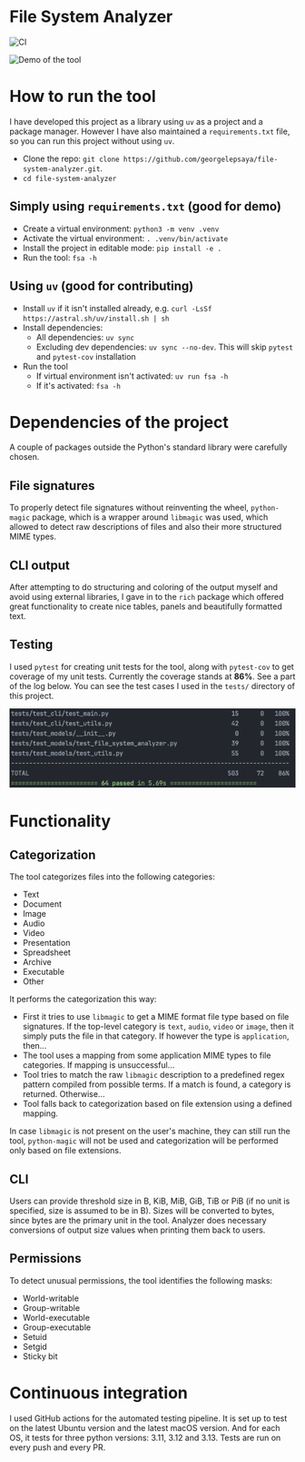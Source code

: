 # File System Analyzer

![CI](https://github.com/georgelepsaya/file-system-analyzer/actions/workflows/tests.yaml/badge.svg) 

![Demo of the tool](docs/demo.gif)

# How to run the tool

I have developed this project as a library using `uv` as a project and a package manager. However I have also maintained
a `requirements.txt` file, so you can run this project without using `uv`.

+ Clone the repo: `git clone https://github.com/georgelepsaya/file-system-analyzer.git`.
+ `cd file-system-analyzer`

## Simply using `requirements.txt` (good for demo)

+ Create a virtual environment: `python3 -m venv .venv`
+ Activate the virtual environment: `. .venv/bin/activate`
+ Install the project in editable mode: `pip install -e .`
+ Run the tool: `fsa -h`

## Using `uv` (good for contributing)

+ Install `uv` if it isn't installed already, e.g. `curl -LsSf https://astral.sh/uv/install.sh | sh`
+ Install dependencies:
   - All dependencies: `uv sync`
   - Excluding dev dependencies: `uv sync --no-dev`. This will skip `pytest` and `pytest-cov` installation
+ Run the tool
   - If virtual environment isn't activated: `uv run fsa -h`
   - If it's activated: `fsa -h`

# Dependencies of the project

A couple of packages outside the Python's standard library were carefully chosen.

## File signatures

To properly detect file signatures without reinventing the wheel, `python-magic` package, which is a wrapper around
`libmagic` was used, which allowed to detect raw descriptions of files and also their more structured MIME types.

## CLI output

After attempting to do structuring and coloring of the output myself and avoid using external libraries, I gave in to
the `rich` package which offered great functionality to create nice tables, panels and beautifully formatted text.

## Testing

I used `pytest` for creating unit tests for the tool, along with `pytest-cov` to get coverage of my unit tests. Currently
the coverage stands at **86%**. See a part of the log below. You can see the test cases I used in the `tests/` directory
of this project.

![Test Coverage](docs/test_coverage.png)

# Functionality

## Categorization

The tool categorizes files into the following categories:
   - Text
   - Document
   - Image
   - Audio
   - Video
   - Presentation
   - Spreadsheet
   - Archive
   - Executable
   - Other

It performs the categorization this way:

+ First it tries to use `libmagic` to get a MIME format file type based on file signatures. If the top-level category 
is `text`, `audio`, `video` or `image`, then it simply puts the file in that category. If however the type is
`application`, then...
+ The tool uses a mapping from some application MIME types to file categories. If mapping is unsuccessful...
+ Tool tries to match the raw `libmagic` description to a predefined regex pattern compiled from possible terms. If
a match is found, a category is returned. Otherwise...
+ Tool falls back to categorization based on file extension using a defined mapping.

In case `libmagic` is not present on the user's machine, they can still run the tool, `python-magic` will not be used
and categorization will be performed only based on file extensions.

## CLI

Users can provide threshold size in B, KiB, MiB, GiB, TiB or PiB (if no unit is specified, size is assumed to be in B). 
Sizes will be converted to bytes, since bytes are the primary unit in the tool. Analyzer does necessary conversions
of output size values when printing them back to users.

## Permissions

To detect unusual permissions, the tool identifies the following masks:
- World-writable
- Group-writable
- World-executable
- Group-executable
- Setuid
- Setgid
- Sticky bit

# Continuous integration

I used GitHub actions for the automated testing pipeline. It is set up to test on the latest Ubuntu version and the
latest macOS version. And for each OS, it tests for three python versions: 3.11, 3.12 and 3.13. Tests are run on every 
push and every PR.

